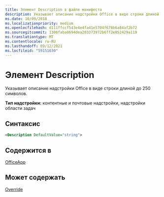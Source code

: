 ```yaml
---
title: Элемент Description в файле манифеста
description: Указывает описание надстройки Office в виде строки длиной до 250 символов.
ms.date: 10/09/2018
ms.localizationpriority: medium
ms.openlocfilehash: d111ffccf543e4e4fa41e5704f678b6a84af2b72
ms.sourcegitcommit: 1306faba8694dea203373972b6ff2e852429a119
ms.translationtype: MT
ms.contentlocale: ru-RU
ms.lasthandoff: 09/12/2021
ms.locfileid: "59151630"
---
```

# <a name="description-element"></a>Элемент Description

Указывает описание надстройки Office в виде строки длиной до 250 символов.

**Тип надстройки:** контентные и почтовые надстройки, надстройки области задач

## <a name="syntax"></a>Синтаксис

```XML
<Description DefaultValue="string">
```

## <a name="contained-in"></a>Содержится в

[OfficeApp](officeapp.md)


## <a name="can-contain"></a>Может содержать

[Override](override.md)

